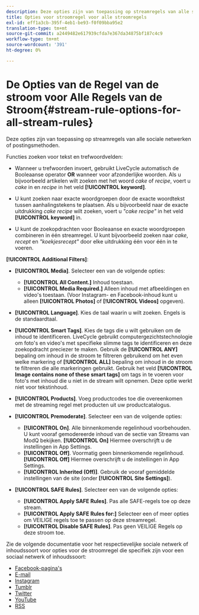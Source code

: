 ```yaml
---
description: Deze opties zijn van toepassing op streamregels van alle sociale netwerken of postingsmethoden.
title: Opties voor stroomregel voor alle stroomregels
exl-id: eff1a3cb-395f-4eb1-be93-f0f09bba95e2
translation-type: tm+mt
source-git-commit: a2449482e617939cfda7e367da34875bf187c4c9
workflow-type: tm+mt
source-wordcount: '391'
ht-degree: 0%

---
```


# De Opties van de Regel van de stroom voor Alle Regels van de Stroom{#stream-rule-options-for-all-stream-rules}

Deze opties zijn van toepassing op streamregels van alle sociale netwerken of postingsmethoden.

Functies zoeken voor tekst en trefwoordvelden:

* Wanneer u trefwoorden invoert, gebruikt LiveCycle automatisch de Booleaanse operator **OR** wanneer voor afzonderlijke woorden. Als u bijvoorbeeld artikelen wilt zoeken met het woord *cake* of *recipe*, voert u *cake* in en *recipe* in het veld **[!UICONTROL keyword]**.

* U kunt zoeken naar exacte woordgroepen door de exacte woordtekst tussen aanhalingstekens te plaatsen. Als u bijvoorbeeld naar de exacte uitdrukking *cake recipe* wilt zoeken, voert u *&quot;cake recipe&quot;* in het veld **[!UICONTROL keyword]** in.

* U kunt de zoekopdrachten voor Booleaanse en exacte woordgroepen combineren in één streamregel. U kunt bijvoorbeeld zoeken naar *cake*, *recept* en *&quot;koekjesrecept&quot;* door elke uitdrukking één voor één in te voeren.

**[!UICONTROL Additional Filters]**:

* **[!UICONTROL Media]**. Selecteer een van de volgende opties:

   * **[!UICONTROL All Content.]** Inhoud toestaan.
   * **[!UICONTROL Media Required.]** Alleen inhoud met afbeeldingen en video&#39;s toestaan. (Voor Instagram- en Facebook-inhoud kunt u alleen **[!UICONTROL Photos]** of **[!UICONTROL Videos]** opgeven).

* **[!UICONTROL Language]**. Kies de taal waarin u wilt zoeken. Engels is de standaardtaal.
* **[!UICONTROL Smart Tags]**. Kies de tags die u wilt gebruiken om de inhoud te identificeren. LiveCycle gebruikt computergezichtstechnologie om foto&#39;s en video&#39;s met specifieke slimme tags te identificeren en deze zoekopdracht preciezer te maken. Gebruik de **[!UICONTROL ANY]** bepaling om inhoud in de stroom te filtreren gebruikend om het even welke markering of **[!UICONTROL ALL]** bepaling om inhoud in de stroom te filtreren die alle markeringen gebruikt. Gebruik het veld **[!UICONTROL Image contains none of these smart tags]** om tags in te voeren voor foto&#39;s met inhoud die u niet in de stream wilt opnemen. Deze optie werkt niet voor tekstinhoud.

* **[!UICONTROL Products]**. Voeg productcodes toe die overeenkomen met de streaming regel met producten uit uw productcatalogus.
* **[!UICONTROL Premoderate]**. Selecteer een van de volgende opties:

   * **[!UICONTROL On]**. Alle binnenkomende regelinhoud voorbehouden. U kunt vooraf gemodereerde inhoud van de sectie van Streams van ModQ bekijken. **[!UICONTROL On]** Hiermee overschrijft u de instellingen in App Settings.
   * **[!UICONTROL Off]**. Voormatig geen binnenkomende regelinhoud. **[!UICONTROL Off]** Hiermee overschrijft u de instellingen in App Settings.
   * **[!UICONTROL Inherited (Off)]**. Gebruik de vooraf gemiddelde instellingen van de site (onder **[!UICONTROL Site Settings]**).

* **[!UICONTROL SAFE Rules]**. Selecteer een van de volgende opties:
   * **[!UICONTROL Apply SAFE Rules]**. Pas alle SAFE-regels toe op deze stream.
   * **[!UICONTROL Apply SAFE Rules for:]** Selecteer een of meer opties om VEILIGE regels toe te passen op deze streamregel.
   * **[!UICONTROL Disable SAFE Rules]**. Pas geen VEILIGE Regels op deze stroom toe.

Zie de volgende documentatie voor het respectievelijke sociale netwerk of inhoudssoort voor opties voor de stroomregel die specifiek zijn voor een sociaal netwerk of inhoudssoort:

* [Facebook-pagina&#39;s](../c-streams/c-facebook-page-rules.md#c_facebook_page_rules)
* [E-mail](../c-streams/c-email-rules.md#c_email_rules)
* [Instagram](../c-streams/c-instagram-rules.md#c_instagram_rules)
* [Tumblr](../c-streams/c-tumblr-rules.md#c_tumblr_rules)
* [Twitter](../c-streams/c-twitter-rules.md#c_twitter_rules)
* [YouTube](../c-streams/c-youtube-rules/c-youtube-rules.md#c_youtube_rules)
* [RSS](../c-streams/c-rss-rules-streams.md#c_rss_rules_streams)
